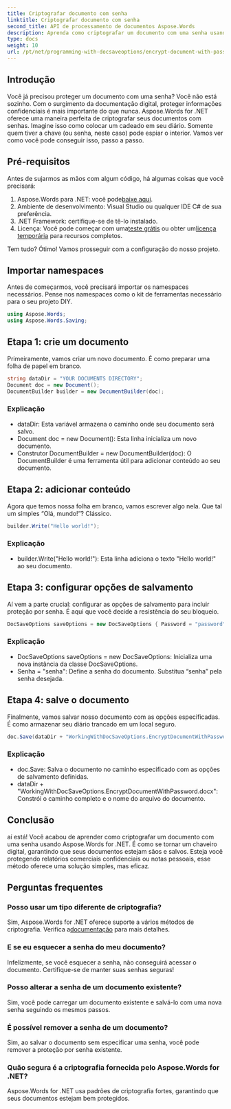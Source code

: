 ```yaml
---
title: Criptografar documento com senha
linktitle: Criptografar documento com senha
second_title: API de processamento de documentos Aspose.Words
description: Aprenda como criptografar um documento com uma senha usando Aspose.Words for .NET neste guia passo a passo detalhado. Proteja suas informações confidenciais sem esforço.
type: docs
weight: 10
url: /pt/net/programming-with-docsaveoptions/encrypt-document-with-password/
---
```

## Introdução

Você já precisou proteger um documento com uma senha? Você não está sozinho. Com o surgimento da documentação digital, proteger informações confidenciais é mais importante do que nunca. Aspose.Words for .NET oferece uma maneira perfeita de criptografar seus documentos com senhas. Imagine isso como colocar um cadeado em seu diário. Somente quem tiver a chave (ou senha, neste caso) pode espiar o interior. Vamos ver como você pode conseguir isso, passo a passo.

## Pré-requisitos

Antes de sujarmos as mãos com algum código, há algumas coisas que você precisará:
1.  Aspose.Words para .NET: você pode[baixe aqui](https://releases.aspose.com/words/net/).
2. Ambiente de desenvolvimento: Visual Studio ou qualquer IDE C# de sua preferência.
3. .NET Framework: certifique-se de tê-lo instalado.
4.  Licença: Você pode começar com uma[teste grátis](https://releases.aspose.com/) ou obter um[licença temporária](https://purchase.aspose.com/temporary-license/) para recursos completos.

Tem tudo? Ótimo! Vamos prosseguir com a configuração do nosso projeto.

## Importar namespaces

Antes de começarmos, você precisará importar os namespaces necessários. Pense nos namespaces como o kit de ferramentas necessário para o seu projeto DIY.

```csharp
using Aspose.Words;
using Aspose.Words.Saving;
```

## Etapa 1: crie um documento

Primeiramente, vamos criar um novo documento. É como preparar uma folha de papel em branco.

```csharp
string dataDir = "YOUR DOCUMENTS DIRECTORY";
Document doc = new Document();
DocumentBuilder builder = new DocumentBuilder(doc);
```

### Explicação

- dataDir: Esta variável armazena o caminho onde seu documento será salvo.
- Document doc = new Document(): Esta linha inicializa um novo documento.
- Construtor DocumentBuilder = new DocumentBuilder(doc): O DocumentBuilder é uma ferramenta útil para adicionar conteúdo ao seu documento.

## Etapa 2: adicionar conteúdo

Agora que temos nossa folha em branco, vamos escrever algo nela. Que tal um simples “Olá, mundo!”? Clássico.

```csharp
builder.Write("Hello world!");
```

### Explicação

- builder.Write("Hello world!"): Esta linha adiciona o texto "Hello world!" ao seu documento.

## Etapa 3: configurar opções de salvamento

Aí vem a parte crucial: configurar as opções de salvamento para incluir proteção por senha. É aqui que você decide a resistência do seu bloqueio.

```csharp
DocSaveOptions saveOptions = new DocSaveOptions { Password = "password" };
```

### Explicação

- DocSaveOptions saveOptions = new DocSaveOptions: Inicializa uma nova instância da classe DocSaveOptions.
- Senha = "senha": Define a senha do documento. Substitua “senha” pela senha desejada.

## Etapa 4: salve o documento

Finalmente, vamos salvar nosso documento com as opções especificadas. É como armazenar seu diário trancado em um local seguro.

```csharp
doc.Save(dataDir + "WorkingWithDocSaveOptions.EncryptDocumentWithPassword.docx", saveOptions);
```

### Explicação

- doc.Save: Salva o documento no caminho especificado com as opções de salvamento definidas.
- dataDir + "WorkingWithDocSaveOptions.EncryptDocumentWithPassword.docx": Constrói o caminho completo e o nome do arquivo do documento.

## Conclusão

aí está! Você acabou de aprender como criptografar um documento com uma senha usando Aspose.Words for .NET. É como se tornar um chaveiro digital, garantindo que seus documentos estejam sãos e salvos. Esteja você protegendo relatórios comerciais confidenciais ou notas pessoais, esse método oferece uma solução simples, mas eficaz.

## Perguntas frequentes

### Posso usar um tipo diferente de criptografia?
 Sim, Aspose.Words for .NET oferece suporte a vários métodos de criptografia. Verifica a[documentação](https://reference.aspose.com/words/net/) para mais detalhes.

### E se eu esquecer a senha do meu documento?
Infelizmente, se você esquecer a senha, não conseguirá acessar o documento. Certifique-se de manter suas senhas seguras!

### Posso alterar a senha de um documento existente?
Sim, você pode carregar um documento existente e salvá-lo com uma nova senha seguindo os mesmos passos.

### É possível remover a senha de um documento?
Sim, ao salvar o documento sem especificar uma senha, você pode remover a proteção por senha existente.

### Quão segura é a criptografia fornecida pelo Aspose.Words for .NET?
Aspose.Words for .NET usa padrões de criptografia fortes, garantindo que seus documentos estejam bem protegidos.